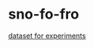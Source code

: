 # sno-fo-fro

[dataset for experiments](https://drive.usercontent.google.com/download?id=1DgfRxGJRhEGTGR7H1HbuifFz0TUlbBaG&export=download)
